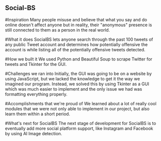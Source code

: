 ## Social-BS

#Inspiration
Many people misuse and believe that what you say and do online doesn't affect anyone but in reality, their "anonymous" presence is still connected to them as a person in the real world.

#What it does
SocialBS lets anyone search through the past 100 tweets of any public Tweet account and determines how potentially offensive the account is while listing all of the potentially offensive tweets detected.

#How we built it
We used Python and Beautiful Soup to scrape Twitter for tweets and Tkinter for the GUI.

#Challenges we ran into
Initially, the GUI was going to be on a website by using JavaScript, but we lacked the knowledge to get it the way we imagined our program. Instead, we solved this by using Tkinter as a GUI which was much easier to implement and the only issue we had was formatting everything properly.

#Accomplishments that we're proud of
We learned about a lot of really cool modules that we were not only able to implement in our project, but also learn them within a short period.

#What's next for SocialBS
The next stage of development for SocialBS is to eventually add more social platform support, like Instagram and Facebook by using AI Image detection.
